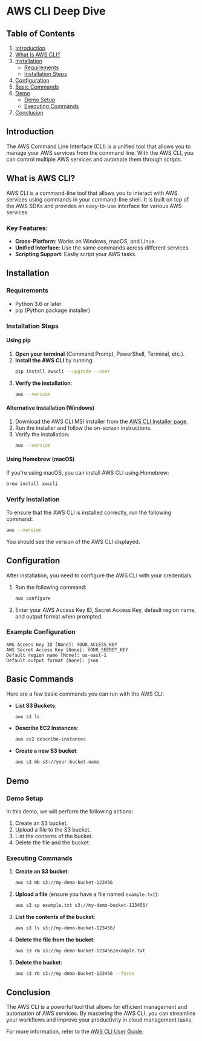 
# AWS CLI Deep Dive

## Table of Contents
1. [Introduction](#introduction)
2. [What is AWS CLI?](#what-is-aws-cli)
3. [Installation](#installation)
   - [Requirements](#requirements)
   - [Installation Steps](#installation-steps)
4. [Configuration](#configuration)
5. [Basic Commands](#basic-commands)
6. [Demo](#demo)
   - [Demo Setup](#demo-setup)
   - [Executing Commands](#executing-commands)
7. [Conclusion](#conclusion)

## Introduction

The AWS Command Line Interface (CLI) is a unified tool that allows you to manage your AWS services from the command line. With the AWS CLI, you can control multiple AWS services and automate them through scripts.

## What is AWS CLI?

AWS CLI is a command-line tool that allows you to interact with AWS services using commands in your command-line shell. It is built on top of the AWS SDKs and provides an easy-to-use interface for various AWS services.

### Key Features:
- **Cross-Platform**: Works on Windows, macOS, and Linux.
- **Unified Interface**: Use the same commands across different services.
- **Scripting Support**: Easily script your AWS tasks.

## Installation

### Requirements

- Python 3.6 or later
- pip (Python package installer)

### Installation Steps

#### Using pip

1. **Open your terminal** (Command Prompt, PowerShell, Terminal, etc.).
2. **Install the AWS CLI** by running:
   ```bash
   pip install awscli --upgrade --user
   ```
3. **Verify the installation**:
   ```bash
   aws --version
   ```

#### Alternative Installation (Windows)

1. Download the AWS CLI MSI installer from the [AWS CLI Installer page](https://aws.amazon.com/cli/).
2. Run the installer and follow the on-screen instructions.
3. Verify the installation:
   ```bash
   aws --version
   ```

#### Using Homebrew (macOS)

If you're using macOS, you can install AWS CLI using Homebrew:

```bash
brew install awscli
```

### Verify Installation

To ensure that the AWS CLI is installed correctly, run the following command:

```bash
aws --version
```

You should see the version of the AWS CLI displayed.

## Configuration

After installation, you need to configure the AWS CLI with your credentials.

1. Run the following command:
   ```bash
   aws configure
   ```
2. Enter your AWS Access Key ID, Secret Access Key, default region name, and output format when prompted.

### Example Configuration
```
AWS Access Key ID [None]: YOUR_ACCESS_KEY
AWS Secret Access Key [None]: YOUR_SECRET_KEY
Default region name [None]: us-east-1
Default output format [None]: json
```

## Basic Commands

Here are a few basic commands you can run with the AWS CLI:

- **List S3 Buckets**:
  ```bash
  aws s3 ls
  ```

- **Describe EC2 Instances**:
  ```bash
  aws ec2 describe-instances
  ```

- **Create a new S3 bucket**:
  ```bash
  aws s3 mb s3://your-bucket-name
  ```

## Demo

### Demo Setup

In this demo, we will perform the following actions:
1. Create an S3 bucket.
2. Upload a file to the S3 bucket.
3. List the contents of the bucket.
4. Delete the file and the bucket.

### Executing Commands

1. **Create an S3 bucket**:
   ```bash
   aws s3 mb s3://my-demo-bucket-123456
   ```

2. **Upload a file** (ensure you have a file named `example.txt`):
   ```bash
   aws s3 cp example.txt s3://my-demo-bucket-123456/
   ```

3. **List the contents of the bucket**:
   ```bash
   aws s3 ls s3://my-demo-bucket-123456/
   ```

4. **Delete the file from the bucket**:
   ```bash
   aws s3 rm s3://my-demo-bucket-123456/example.txt
   ```

5. **Delete the bucket**:
   ```bash
   aws s3 rb s3://my-demo-bucket-123456 --force
   ```

## Conclusion

The AWS CLI is a powerful tool that allows for efficient management and automation of AWS services. By mastering the AWS CLI, you can streamline your workflows and improve your productivity in cloud management tasks.

For more information, refer to the [AWS CLI User Guide](https://docs.aws.amazon.com/cli/latest/userguide/cli-configure-quickstart.html).
